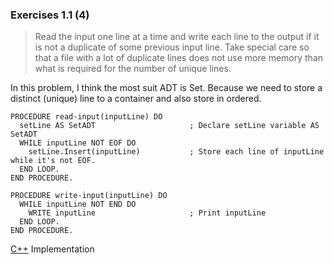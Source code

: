### Exercises 1.1 (4)
> Read the input one line at a time and write each line to the output if it is not a duplicate of some previous input line. Take special care so that a file with a lot of duplicate lines does not use more memory than what is required for the number of unique lines. 

In this problem, I think the most suit ADT is Set. Because we need to store a distinct (unique) line to a container and also store in ordered.
```
PROCEDURE read-input(inputLine) DO
  setLine AS SetADT                     ; Declare setLine variable AS SetADT
  WHILE inputLine NOT EOF DO
    setLine.Insert(inputLine)           ; Store each line of inputLine while it's not EOF.
  END LOOP.
END PROCEDURE.

PROCEDURE write-input(inputLine) DO
  WHILE inputLine NOT END DO
    WRITE inputLine                     ; Print inputLine
  END LOOP.
END PROCEDURE.
```
[C++](https://gist.github.com/afifabroory/47008ed10ea84361d5b3f064bd9b2863) Implementation

